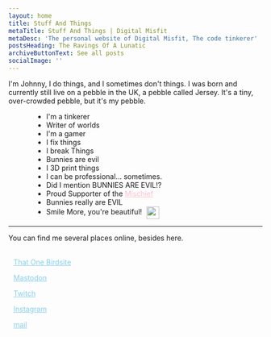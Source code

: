 ```yaml
---
layout: home
title: Stuff And Things
metaTitle: Stuff And Things | Digital Misfit
metaDesc: 'The personal website of Digital Misfit, The code tinkerer'
postsHeading: The Ravings Of A Lunatic
archiveButtonText: See all posts
socialImage: ''
---
```

I'm Johnny, I do things, and I sometimes don't things. I was born and currently still live on a pebble in the UK, a pebble called Jersey. It's a tiny, over-crowded pebble, but it's my pebble.<ul style="padding-left:75px;">

<li>I'm a tinkerer</li>

<li>Writer of worlds</li>

<li>I'm a gamer</li>

<li>I fix things</li>

<li>I break Things</li>

<li>Bunnies are evil</li>

<li>I 3D print things</li>

<li>I can be professional... sometimes.</li>

<li>Did I mention BUNNIES ARE EVIL!?</li>

<li>Proud Supporter of the <a href="https://www.youtube.com/channel/UCU3gwpclVZSYofj616OQKLQ/" style="color: pink;">Mischief</a></li>

<li>Bunnies really are EVIL</li>

<li>Smile More, you're beautiful! <img src="/images/smile.png" height="25" style="padding-left:5px; vertical-align:middle; "></li>

</ul>

<hr/>

<!-- Curse ya mad god, may you become cheese eternally gnawed on by skeevers!. -->

You can find me several places online, besides here.<br>

<br><i class="fab fa-twitter-square" style="padding-right: 10px; color: #666666;"></i><a href="https://twitter.com/DigitalxMisfit/" style="color: skyblue;">That One Birdsite</a><br>

<i class="fab fa-mastodon" style="padding-right: 10px; color: #666666;"></i><a href="https://mastodon.technology/@DigitalMisfit" style="color: skyblue;">Mastodon</a><br>

<i class="fab fa-twitch" style="padding-right: 10px; color: #666666;"></i><a href="https://twitch.tv/officialdigitalmisfit" style="color: skyblue;">Twitch</a><br>

<i class="fab fa-instagram" style="padding-right: 10px; color: #666666;"></i><a href="https://www.instagram.com/the.digital.misfit/" style="color: skyblue;">Instagram</a> <br>

<i class="fas fa-at" style="padding-right: 10px; color: #666666;"></i><a href="mailto:johnny@digitalmisfit.uk" style="color: skyblue;" rel="me">mail</a><br>
